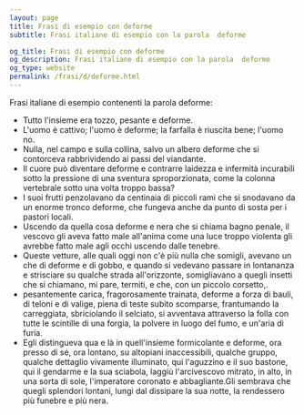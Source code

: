 ```yaml
---
layout: page
title: Frasi di esempio con deforme 
subtitle: Frasi italiane di esempio con la parola  deforme

og_title: Frasi di esempio con deforme 
og_description: Frasi italiane di esempio con la parola  deforme
og_type: website
permalink: /frasi/d/deforme.html
---
```


Frasi italiane di esempio contenenti la parola deforme:


- Tutto l'insieme era tozzo, pesante e deforme.
- L'uomo è cattivo; l'uomo è deforme; la farfalla è riuscita bene; l'uomo no.
- Nulla, nel campo e sulla collina, salvo un albero deforme che si contorceva rabbrividendo ai passi del viandante.
- Il cuore può diventare deforme e contrarre laidezza e infermità incurabili sotto la pressione di una sventura sproporzionata, come la colonna vertebrale sotto una volta troppo bassa?
- I suoi frutti penzolavano da centinaia di piccoli rami che si snodavano da un enorme tronco deforme, che fungeva anche da punto di sosta per i pastori locali.
- Uscendo da quella cosa deforme e nera che si chiama bagno penale, il vescovo gli aveva fatto male all'anima come una luce troppo violenta gli avrebbe fatto male agli occhi uscendo dalle tenebre.
- Queste vetture, alle quali oggi non c'è più nulla che somigli, avevano un che di deforme e di gobbo, e quando si vedevano passare in lontananza e strisciare su qualche strada all'orizzonte, somigliavano a quegli insetti che si chiamano, mi pare, termiti, e che, con un piccolo corsetto,.
- pesantemente carica, fragorosamente trainata, deforme a forza di bauli, di teloni e di valige, piena di teste subito scomparse, frantumando la carreggiata, sbriciolando il selciato, si avventava attraverso la folla con tutte le scintille di una forgia, la polvere in luogo del fumo, e un'aria di furia.
- Egli distingueva qua e là in quell'insieme formicolante e deforme, ora presso di sé, ora lontano, su altopiani inaccessibili, qualche gruppo, qualche dettaglio vivamente illuminato, qui l'aguzzino e il suo bastone, qui il gendarme e la sua sciabola, laggiù l'arcivescovo mitrato, in alto, in una sorta di sole, l'imperatore coronato e abbagliante.Gli sembrava che quegli splendori lontani, lungi dal dissipare la sua notte, la rendessero più funebre e più nera.

